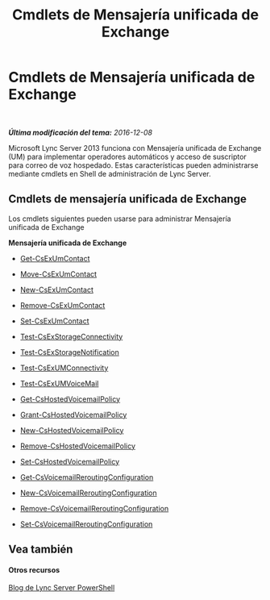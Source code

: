 ﻿---
title: Cmdlets de Mensajería unificada de Exchange
TOCTitle: Cmdlets de Mensajería unificada de Exchange
ms:assetid: 32922b9f-590d-41cc-ba57-9ed5f1caa814
ms:mtpsurl: https://technet.microsoft.com/es-es/library/Gg415642(v=OCS.15)
ms:contentKeyID: 48274873
ms.date: 01/07/2017
mtps_version: v=OCS.15
ms.translationtype: HT
---

# Cmdlets de Mensajería unificada de Exchange

 

_**Última modificación del tema:** 2016-12-08_

Microsoft Lync Server 2013 funciona con Mensajería unificada de Exchange (UM) para implementar operadores automáticos y acceso de suscriptor para correo de voz hospedado. Estas características pueden administrarse mediante cmdlets en Shell de administración de Lync Server.

## Cmdlets de mensajería unificada de Exchange

Los cmdlets siguientes pueden usarse para administrar Mensajería unificada de Exchange

**Mensajería unificada de Exchange**

  -   
    [Get-CsExUmContact](get-csexumcontact.md)

  -   
    [Move-CsExUmContact](move-csexumcontact.md)

  -   
    [New-CsExUmContact](new-csexumcontact.md)

  -   
    [Remove-CsExUmContact](remove-csexumcontact.md)

  -   
    [Set-CsExUmContact](set-csexumcontact.md)

  - [Test-CsExStorageConnectivity](test-csexstorageconnectivity.md)

  - [Test-CsExStorageNotification](test-csexstoragenotification.md)

  - [Test-CsExUMConnectivity](test-csexumconnectivity.md)

  - [Test-CsExUMVoiceMail](test-csexumvoicemail.md)

  -   
    [Get-CsHostedVoicemailPolicy](get-cshostedvoicemailpolicy.md)

  -   
    [Grant-CsHostedVoicemailPolicy](grant-cshostedvoicemailpolicy.md)

  -   
    [New-CsHostedVoicemailPolicy](new-cshostedvoicemailpolicy.md)

  -   
    [Remove-CsHostedVoicemailPolicy](remove-cshostedvoicemailpolicy.md)

  -   
    [Set-CsHostedVoicemailPolicy](set-cshostedvoicemailpolicy.md)

  -   
    [Get-CsVoicemailReroutingConfiguration](get-csvoicemailreroutingconfiguration.md)

  -   
    [New-CsVoicemailReroutingConfiguration](new-csvoicemailreroutingconfiguration.md)

  -   
    [Remove-CsVoicemailReroutingConfiguration](remove-csvoicemailreroutingconfiguration.md)

  -   
    [Set-CsVoicemailReroutingConfiguration](set-csvoicemailreroutingconfiguration.md)

## Vea también

#### Otros recursos

[Blog de Lync Server PowerShell](http://go.microsoft.com/fwlink/?linkid=203150%26clcid=0xc0a)


